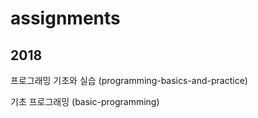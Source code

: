 # assignments
## 2018


프로그래밍 기초와 실습 (programming-basics-and-practice)

기초 프로그래밍 (basic-programming)
